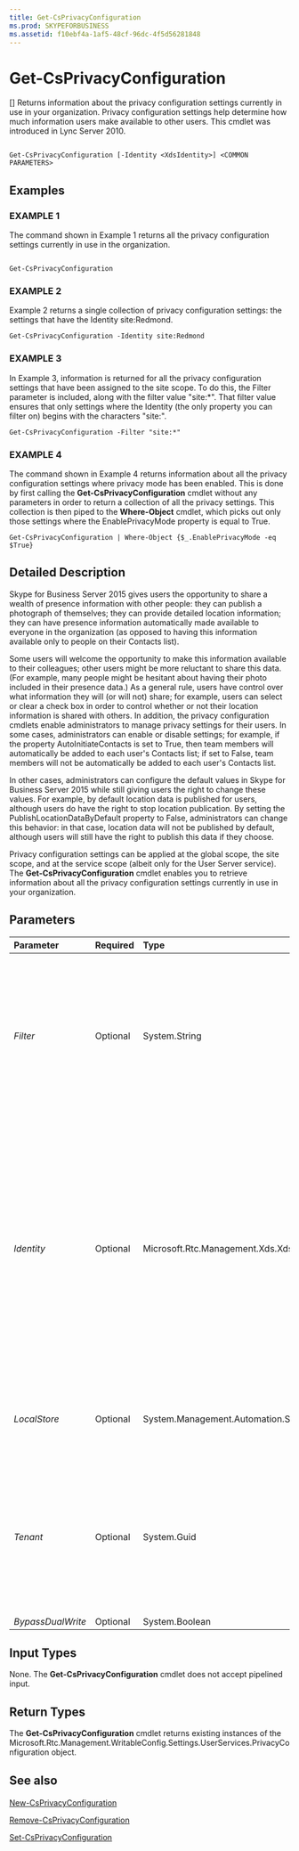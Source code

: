 ```yaml
---
title: Get-CsPrivacyConfiguration
ms.prod: SKYPEFORBUSINESS
ms.assetid: f10ebf4a-1af5-48cf-96dc-4f5d56281848
---
```



# Get-CsPrivacyConfiguration
[]
Returns information about the privacy configuration settings currently in use in your organization. Privacy configuration settings help determine how much information users make available to other users. This cmdlet was introduced in Lync Server 2010.
  
    
    


```

Get-CsPrivacyConfiguration [-Identity <XdsIdentity>] <COMMON PARAMETERS>

```


## Examples


  
    
    

### EXAMPLE 1

The command shown in Example 1 returns all the privacy configuration settings currently in use in the organization. 
  
    
    

```

Get-CsPrivacyConfiguration
```


### EXAMPLE 2

Example 2 returns a single collection of privacy configuration settings: the settings that have the Identity site:Redmond. 
  
    
    

```
Get-CsPrivacyConfiguration -Identity site:Redmond
```


### EXAMPLE 3

In Example 3, information is returned for all the privacy configuration settings that have been assigned to the site scope. To do this, the Filter parameter is included, along with the filter value "site:*". That filter value ensures that only settings where the Identity (the only property you can filter on) begins with the characters "site:".
  
    
    

```
Get-CsPrivacyConfiguration -Filter "site:*"
```


### EXAMPLE 4

The command shown in Example 4 returns information about all the privacy configuration settings where privacy mode has been enabled. This is done by first calling the **Get-CsPrivacyConfiguration** cmdlet without any parameters in order to return a collection of all the privacy settings. This collection is then piped to the **Where-Object** cmdlet, which picks out only those settings where the EnablePrivacyMode property is equal to True.
  
    
    

```
Get-CsPrivacyConfiguration | Where-Object {$_.EnablePrivacyMode -eq $True}
```


## Detailed Description

Skype for Business Server 2015 gives users the opportunity to share a wealth of presence information with other people: they can publish a photograph of themselves; they can provide detailed location information; they can have presence information automatically made available to everyone in the organization (as opposed to having this information available only to people on their Contacts list). 
  
    
    
Some users will welcome the opportunity to make this information available to their colleagues; other users might be more reluctant to share this data. (For example, many people might be hesitant about having their photo included in their presence data.) As a general rule, users have control over what information they will (or will not) share; for example, users can select or clear a check box in order to control whether or not their location information is shared with others. In addition, the privacy configuration cmdlets enable administrators to manage privacy settings for their users. In some cases, administrators can enable or disable settings; for example, if the property AutoInitiateContacts is set to True, then team members will automatically be added to each user's Contacts list; if set to False, team members will not be automatically be added to each user's Contacts list. 
  
    
    
In other cases, administrators can configure the default values in Skype for Business Server 2015 while still giving users the right to change these values. For example, by default location data is published for users, although users do have the right to stop location publication. By setting the PublishLocationDataByDefault property to False, administrators can change this behavior: in that case, location data will not be published by default, although users will still have the right to publish this data if they choose.
  
    
    
Privacy configuration settings can be applied at the global scope, the site scope, and at the service scope (albeit only for the User Server service). The **Get-CsPrivacyConfiguration** cmdlet enables you to retrieve information about all the privacy configuration settings currently in use in your organization.
  
    
    

## Parameters



|**Parameter**|**Required**|**Type**|**Description**|
|:-----|:-----|:-----|:-----|
| _Filter_ <br/> |Optional  <br/> |System.String  <br/> |Enables you to use wildcards to return one or more collections of privacy configuration settings. For example, to return all the settings configured at the site scope, you can use this syntax:  <br/>  `-Filter "site:*"` <br/> To return all the settings configured at the service scope, use this syntax:  <br/>  `-Filter "service:*"` <br/> |
| _Identity_ <br/> |Optional  <br/> |Microsoft.Rtc.Management.Xds.XdsIdentity  <br/> |Unique identifier for the privacy configuration settings to be retrieved. To return the global settings, use this syntax:  <br/>  `-Identity global` <br/> To return settings configured at the site scope, use syntax similar to this:  <br/>  `-Identity site:Redmond` <br/> To modify settings at the service level, use syntax like this:  <br/>  `-Identity service:UserServer:atl-cs-001.litwareinc.com` <br/> If this parameter is not specified then the **Get-CsPrivacyConfiguration** cmdlet returns all the privacy configuration settings currently in use in your organization. <br/> |
| _LocalStore_ <br/> |Optional  <br/> |System.Management.Automation.SwitchParameter  <br/> |Retrieves the privacy configuration data from the local replica of the Central Management store rather than from the Central Management store itself.  <br/> |
| _Tenant_ <br/> |Optional  <br/> |System.Guid  <br/> |Globally unique identifier (GUID) of the Skype for Business Online tenant account whose privacy configuration settings are to be retrieved.  <br/> For example:  <br/>  `-Tenant "38aad667-af54-4397-aaa7-e94c79ec2308"` <br/> You can return the tenant ID for each of your tenants by running this command:  <br/>  `Get-CsTenant | Select-Object DisplayName, TenantID` <br/> If you are using a remote session of Windows PowerShell and are connected only to Skype for Business Online you do not have to include the Tenant parameter. Instead, the tenant ID will automatically be filled in for you based on your connection information. The Tenant parameter is primarily for use in a hybrid deployment.  <br/> |
| _BypassDualWrite_ <br/> |Optional  <br/> |System.Boolean  <br/> |PARAMVALUE: $true | $false  <br/> |
   

## Input Types

None. The **Get-CsPrivacyConfiguration** cmdlet does not accept pipelined input.
  
    
    

## Return Types

The **Get-CsPrivacyConfiguration** cmdlet returns existing instances of the Microsoft.Rtc.Management.WritableConfig.Settings.UserServices.PrivacyConfiguration object.
  
    
    

## See also


#### 


  
    
    
 [New-CsPrivacyConfiguration](new-csprivacyconfiguration.md)
  
    
    
 [Remove-CsPrivacyConfiguration](remove-csprivacyconfiguration.md)
  
    
    
 [Set-CsPrivacyConfiguration](set-csprivacyconfiguration.md)
